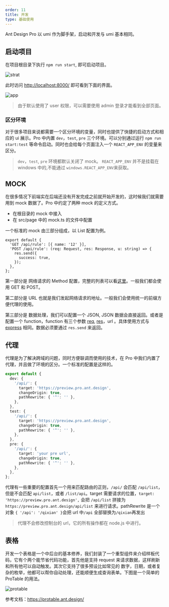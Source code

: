 ```yaml
---
order: 11
title: 开发
type: 基础使用
---
```


Ant Design Pro 以 umi 作为脚手架，启动和开发与 umi 基本相同。

## 启动项目

在项目根目录下执行 `npm run start`, 即可启动项目。

![strat](https://gw.alipayobjects.com/zos/antfincdn/%26df0HXZbRD/4B634700-7C4F-44BA-A45C-E250601C8971.png)

此时访问 [http://localhost:8000/](http://localhost:8000/) 即可看到下面的界面。

![app](https://gw.alipayobjects.com/zos/antfincdn/9bvHFQRjep/0B7EE9A4-2CD7-4626-9B8E-DEEA85EE2126.png)

> 由于默认使用了 user 权限，可以需要使用 admin 登录才能看到全部页面。

### 区分环境

对于很多项目来说都需要一个区分环境的变量，同时也提供了快捷的启动方式和相应的 ui 展示。Pro 中内置 `dev`，`test`, `pre` 三个环境。可以分别通过运行 `npm run start:test` 等命令启动。同时也会给每个页面注入一个 `REACT_APP_ENV` 的变量来区分。

> `dev`，`test`, `pre` 环境都默认关闭了 mock。 `REACT_APP_ENV` 并不是挂载在 windows 中的,不能通过 `windows.REACT_APP_ENV`来获取。

## MOCK

在很多情况下前端实在后端还没有开发完成之前就开始开发的，这时候我们就需要用到 mock 数据了。Pro 中约定了两种 mock 的定义方式。

- 在根目录的 mock 中接入
- 在 src/page 中的 mock.ts 的文件中配置

一个标准的 mock 由三部分组成，以 List 配置为例。

```tsx
export default {
  'GET /api/rule': [{ name: '12' }],
  'POST /api/rule': (req: Request, res: Response, u: string) => {
    res.send({
      success: true,
    });
  },
};
```

第一部分是 网络请求的 Method 配置，完整的列表可以看[这里](https://developer.mozilla.org/zh-CN/docs/Web/HTTP/Methods)。一般我们都会使用 GET 和 POST。

第二部分是 URL 也就是我们发起网络请求的地址。一般我们会使用统一的前缀方便代理的使用。

第三部分是 数据处理，我们可以配置一个 JSON, JSON 数据会直接返回。或者是配置一个 function，function 有三个参数 [req](https://expressjs.com/en/4x/api.html#req), [res](https://expressjs.com/en/4x/api.html#res)，url 。具体使用方式与 [express](https://expressjs.com/) 相同。数据必须要通过 `res.send` 来返回。

## 代理

代理是为了解决跨域的问题，同时方便联调而使用的技术，在 Pro 中我们内置了代理，并且做了环境的区分。一个标准的配置是这样的。

```ts
export default {
  dev: {
    '/api/': {
      target: 'https://preview.pro.ant.design',
      changeOrigin: true,
      pathRewrite: { '^': '' },
    },
  },
  test: {
    '/api/': {
      target: 'https://preview.pro.ant.design',
      changeOrigin: true,
      pathRewrite: { '^': '' },
    },
  },
  pre: {
    '/api/': {
      target: 'your pre url',
      changeOrigin: true,
      pathRewrite: { '^': '' },
    },
  },
};
```

代理有一些重要的配置首先一个用来匹配路由的正则，`/api/` 会匹配 `/api/list`，但是不会匹配 `api/list`，或者 `/list/api`。target 需要请求的位置，`target: 'https://preview.pro.ant.design',` 会把 `/api/list` 拼接为 `https://preview.pro.ant.design/api/list` 来进行请求。pathRewrite 是一个对象 `{ '/api': '/qixian' }`会把 url 中`/api` 全部替换为`/qixian`再发出

> 代理不会修改控制台的 url，它的所有操作都在 node.js 中进行。

## 表格

开发一个表格是一个中后台的基本修养，我们封装了一个重型组件来介绍样板代码，它有个两个能节省代码功能，首先他是支持 request 来请求数据，这样刷新和所有他可以自动触发。其次它支持了很多预设比如常见的 数字，日期，或者复杂的枚举，他都可以帮你自动处理，还能顺便生成查询表单。下图是一个简单的 ProTable 的用法。

![protable](https://gw.alipayobjects.com/zos/antfincdn/Qi5lwGanlE/47FCD236-C1D4-4FD1-9721-6B4F2443F420.png)

参考文档：<https://protable.ant.design/>
